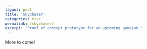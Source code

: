 ```yaml
---
layout: post
title: 'Skychaser'
categories: misc
permalink: /skychaser/
excerpt: 'Proof of concept prototype for an upcoming gamejam.'
---
```


More to come!
